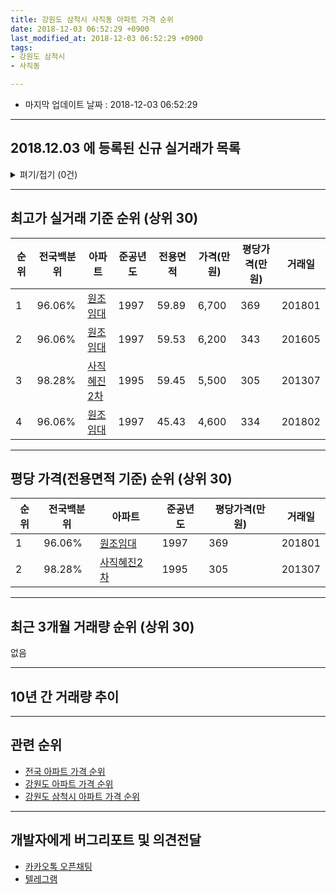 ```yaml
---
title: 강원도 삼척시 사직동 아파트 가격 순위
date: 2018-12-03 06:52:29 +0900
last_modified_at: 2018-12-03 06:52:29 +0900
tags:
- 강원도 삼척시
- 사직동

---
```


* 마지막 업데이트 날짜 : 2018-12-03 06:52:29

---

## 2018.12.03 에 등록된 신규 실거래가 목록

<details>
<summary>펴기/접기 (0건)</summary>
<div markdown="1">

|아파트|전국백분위|준공년도|전용면적|가격(만원)|평당가격(만원)|거래일|
|---|---|---|---|---|---|---|
|없음|||||||


</div>
</details>

---

## 최고가 실거래 기준 순위 (상위 30)


|순위|전국백분위|아파트|준공년도|전용면적|가격(만원)|평당가격(만원)|거래일|
|---|---|---|---|---|---|---|---|
|1|96.06%|[원조임대](https://search.naver.com/search.naver?query=%EA%B0%95%EC%9B%90%EB%8F%84+%EC%82%BC%EC%B2%99%EC%8B%9C+%EC%82%AC%EC%A7%81%EB%8F%99+%EC%9B%90%EC%A1%B0%EC%9E%84%EB%8C%80)|1997|59.89|6,700|369|201801|
|2|96.06%|[원조임대](https://search.naver.com/search.naver?query=%EA%B0%95%EC%9B%90%EB%8F%84+%EC%82%BC%EC%B2%99%EC%8B%9C+%EC%82%AC%EC%A7%81%EB%8F%99+%EC%9B%90%EC%A1%B0%EC%9E%84%EB%8C%80)|1997|59.53|6,200|343|201605|
|3|98.28%|[사직혜진2차](https://search.naver.com/search.naver?query=%EA%B0%95%EC%9B%90%EB%8F%84+%EC%82%BC%EC%B2%99%EC%8B%9C+%EC%82%AC%EC%A7%81%EB%8F%99+%EC%82%AC%EC%A7%81%ED%98%9C%EC%A7%842%EC%B0%A8)|1995|59.45|5,500|305|201307|
|4|96.06%|[원조임대](https://search.naver.com/search.naver?query=%EA%B0%95%EC%9B%90%EB%8F%84+%EC%82%BC%EC%B2%99%EC%8B%9C+%EC%82%AC%EC%A7%81%EB%8F%99+%EC%9B%90%EC%A1%B0%EC%9E%84%EB%8C%80)|1997|45.43|4,600|334|201802|


---

## 평당 가격(전용면적 기준) 순위 (상위 30)


|순위|전국백분위|아파트|준공년도|평당가격(만원)|거래일|
|---|---|---|---|---|---|
|1|96.06%|[원조임대](https://search.naver.com/search.naver?query=%EA%B0%95%EC%9B%90%EB%8F%84+%EC%82%BC%EC%B2%99%EC%8B%9C+%EC%82%AC%EC%A7%81%EB%8F%99+%EC%9B%90%EC%A1%B0%EC%9E%84%EB%8C%80)|1997|369|201801|
|2|98.28%|[사직혜진2차](https://search.naver.com/search.naver?query=%EA%B0%95%EC%9B%90%EB%8F%84+%EC%82%BC%EC%B2%99%EC%8B%9C+%EC%82%AC%EC%A7%81%EB%8F%99+%EC%82%AC%EC%A7%81%ED%98%9C%EC%A7%842%EC%B0%A8)|1995|305|201307|


---

## 최근 3개월 거래량 순위 (상위 30)

없음

---

## 10년 간 거래량 추이


<div style="width:100%;">
    <canvas id="deal_progress" height="250"></canvas>
</div>

<script>
new Chart(document.getElementById("deal_progress"), {
    type: 'line',
    data: {
        labels: ['200812','200901','200902','200903','200904','200905','200906','200907','200908','200909','200910','200911','200912','201001','201002','201003','201004','201005','201006','201007','201008','201009','201010','201011','201012','201101','201102','201103','201104','201105','201106','201107','201108','201109','201110','201111','201112','201201','201202','201203','201204','201205','201206','201207','201208','201209','201210','201211','201212','201301','201302','201303','201304','201305','201306','201307','201308','201309','201310','201311','201312','201401','201402','201403','201404','201405','201406','201407','201408','201409','201410','201411','201412','201501','201502','201503','201504','201505','201506','201507','201508','201509','201510','201511','201512','201601','201602','201603','201604','201605','201606','201607','201608','201609','201610','201611','201612','201701','201702','201703','201704','201705','201706','201707','201708','201709','201710','201711','201712','201801','201802','201803','201804','201805','201806','201807','201808','201809','201810','201811','201812'],
        datasets: [{
            label: '실거래 수',
            pointRadius: 1,
            data: [0, 1, 0, 2, 0, 3, 0, 0, 2, 3, 2, 1, 0, 0, 0, 1, 0, 1, 1, 2, 2, 0, 0, 2, 1, 2, 0, 0, 1, 1, 1, 0, 4, 1, 1, 1, 3, 0, 1, 1, 1, 0, 2, 3, 1, 0, 0, 1, 4, 1, 0, 1, 1, 1, 1, 2, 0, 1, 1, 0, 1, 1, 0, 1, 1, 1, 2, 3, 0, 0, 1, 2, 2, 0, 0, 1, 0, 2, 2, 0, 1, 0, 0, 3, 1, 1, 0, 2, 1, 2, 1, 1, 1, 2, 1, 1, 0, 0, 0, 1, 1, 1, 0, 0, 0, 0, 1, 1, 0, 3, 2, 0, 2, 0, 0, 1, 0, 0, 0, 0, 0],
            borderColor: "rgba(255, 201, 14, 1)",
            backgroundColor: "rgba(255, 201, 14, 0.5)",
            fill: true,
        }]
    },
    options: {
        responsive: true,
        title: {
            display: true,
            text: '10년간 거래량 추이'
        },
        tooltips: {
            mode: 'index',
            intersect: false,
        },
        hover: {
            mode: 'nearest',
            intersect: true
        },
        scales: {
            xAxes: [{
                display: true,
                scaleLabel: {
                    display: true,
                    labelString: '년/월'
                }
            }],
            yAxes: [{
                display: true,
                ticks: {
                    suggestedMin: 0,
                },
                scaleLabel: {
                    display: true,
                    labelString: '실거래 수'
                }
            }]
        }
    }
});

</script>


---

## 관련 순위

- [전국 아파트 가격 순위](https://inasie.github.io/apt-ranking/전국)
- [강원도 아파트 가격 순위](https://inasie.github.io/apt-ranking/강원도)
- [강원도 삼척시 아파트 가격 순위](https://inasie.github.io/apt-ranking/강원도-삼척시)


---

## 개발자에게 버그리포트 및 의견전달

- [카카오톡 오픈채팅](https://open.kakao.com/o/gLJUAP4)
- [텔레그램](https://t.me/inasie)

